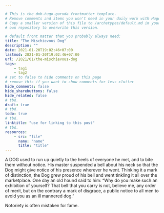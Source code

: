 ```yaml
---

# This is the dnb-hugo-garuda frontmatter template. 
# Remove comments and items you won't need in your daily work with Hugo.
# Copy a smaller version of this file to /archetypes/default.md in your
# own repository to overwrite this version.

# default front matter that you probably always need:
title: "The Mischievous Dog"
description: ""
date: 2021-01-20T19:02:46+07:00
lastmod: 2021-01-20T19:02:46+07:00
url: /2021/01/the-mischievous-dog
tags:
    - tag1
    - tag2
# set to false to hide comments on this page
# remove this if you want to show comments for less clutter
hide_comments: false
hide_sharebuttons: false
hide_related: false
# tbd.
draft: true
# tbd.
todo: true
# tbd.
linktitle: "use for linking to this post"
# tbd.
resources:
    - src: "file"
      name: "name"
      title: "title"
---
```

A DOG used to run up quietly to the heels of everyone he met, and to bite them without notice. His master suspended a bell about his neck so that the Dog might give notice of his presence wherever he went. Thinking it a mark of distinction, the Dog grew proud of his bell and went tinkling it all over the marketplace. One day an old hound said to him: “Why do you make such an exhibition of yourself? That bell that you carry is not, believe me, any order of merit, but on the contrary a mark of disgrace, a public notice to all men to avoid you as an ill mannered dog.”

Notoriety is often mistaken for fame.


